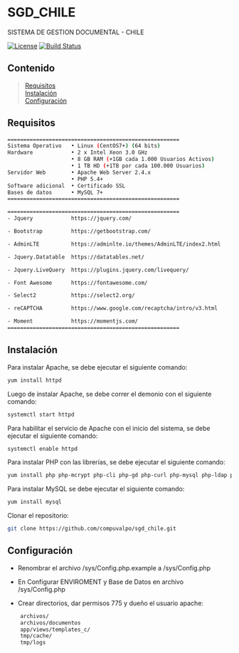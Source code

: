 # SGD_CHILE
SISTEMA DE GESTION DOCUMENTAL - CHILE

[![License](https://img.shields.io/badge/licence-Apache%202.0-brightgreen.svg?style=flat)](LICENSE)
[![Build Status](https://travis-ci.org/Samsung/TizenRT.svg?branch=master)](https://travis-ci.org/Samsung/TizenRT)

## Contenido

> [Requisitos](#requisitos)  
> [Instalación](#instalación)  
> [Configuración](#configuración)  

## Requisitos

```bash
======================================================
Sistema Operativo	• Linux (CentOS7+) (64 bits)
Hardware			• 2 x Intel Xeon 3.0 GHz 
					• 8 GB RAM (+1GB cada 1.000 Usuarios Activos)
					• 1 TB HD (+1TB por cada 100.000 Usuarios)
Servidor Web		• Apache Web Server 2.4.x 
					• PHP 5.4+
Software adicional	• Certificado SSL
Bases de datos		• MySQL 7+
======================================================
```

```bash
======================================================
- Jquery			https://jquery.com/

- Bootstrap			https://getbootstrap.com/

- AdminLTE			https://adminlte.io/themes/AdminLTE/index2.html

- Jquery.Datatable	https://datatables.net/

- Jquery.LiveQuery	https://plugins.jquery.com/livequery/

- Font Awesome		https://fontawesome.com/

- Select2			https://select2.org/

- reCAPTCHA 		https://www.google.com/recaptcha/intro/v3.html

- Moment			https://momentjs.com/
======================================================
```


## Instalación
Para instalar Apache, se debe ejecutar el siguiente comando:
```bash
yum install httpd
```

Luego de instalar Apache, se debe correr el demonio con el siguiente comando:
```bash
systemctl start httpd
```

Para habilitar el servicio de Apache con el inicio del sistema, se debe ejecutar el siguiente comando:
```bash
systemctl enable httpd
```

Para instalar PHP con las librerías, se debe ejecutar el siguiente comando:
```bash
yum install php php-mcrypt php-cli php-gd php-curl php-mysql php-ldap php-zip php-fileinfo
```

Para instalar MySQL se debe ejecutar el siguiente comando:
```bash
yum install mysql
```

Clonar el repositorio:
```bash
git clone https://github.com/compuvalpo/sgd_chile.git
```


## Configuración
- Renombrar el archivo /sys/Config.php.example a /sys/Config.php

- En Configurar ENVIROMENT y Base de Datos en archivo /sys/Config.php

- Crear directorios, dar permisos 775 y dueño el usuario apache:
```bash
	archivos/
	archivos/documentos
	app/views/templates_c/
	tmp/cache/
	tmp/logs 
```